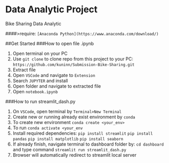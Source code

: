 # Data Analytic Project
Bike Sharing Data Analytic

####>require: ` [Anaconda Python](https://www.anaconda.com/download/) `

##Get Started
###How to open file .ipynb
1. Open terminal on your PC
2. Use `git clone` to clone repo from this project to your PC:
   `https://github.com/kuninn/Submission-Bike-Sharing.git`
3. Extract file
4. Open `VSCode` and navigate to `Extension`
5. Search `JUPYTER` and install
6. Open folder and navigate to extracted file
7. Open `notebook.ipynb`

###How to run streamlit_dash.py
1. On `VSCode`, open terminal by `Terminal>New Terminal`
2. Create new or running already exist environment by `conda`
3. To create new environment `conda create <your_env>`
4. To run `conda activate <your_env`
5. Install required dependencies:
   `pip install streamlit`
   `pip install pandas`
   `pip install matplotlib`
   `pip install seaborn`
6. If already finish, navigate terminal to dashboard folder by:
   `cd dashboard` and type command `streamlit run streamlit_dash.py`
7. Browser will automatically redirect to streamlit local server
